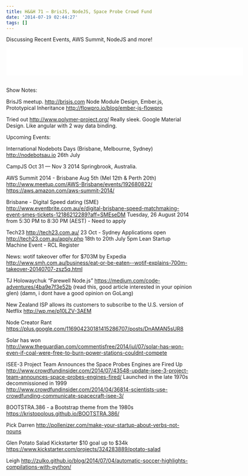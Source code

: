 ```yaml
---
title: H&&H 71 – BrisJS, NodeJS, Space Probe Crowd Fund
date: '2014-07-19 02:44:27'
tags: []
---
```


Discussing Recent Events, AWS Summit, NodeJS and more!

<!--more-->
<iframe style="border: none" src="//html5-player.libsyn.com/embed/episode/id/2954089/height/75/width/640/theme/standard/direction/no/autoplay/no/autonext/no/thumbnail/no/preload/no/no_addthis/no/" height="75" width="640" scrolling="no"  allowfullscreen webkitallowfullscreen mozallowfullscreen oallowfullscreen msallowfullscreen></iframe>
&nbsp;

Show Notes:

BrisJS meetup. http://brisjs.com Node Module Design, Ember.js, Prototypical Inheritance
http://flowpro.io/blog/ember-js-flowpro

Tried out http://www.polymer-project.org/ Really sleek. Google Material Design. Like angular with 2 way data binding. 

Upcoming Events:

International Nodebots Days (Brisbane, Melbourne, Sydney) http://nodebotsau.io 26th July

CampJS Oct 31 — Nov 3 2014   Springbrook, Australia.

AWS Summit 2014 - Brisbane Aug 5th  (Mel 12th & Perth 20th) http://www.meetup.com/AWS-Brisbane/events/192680822/ 
https://aws.amazon.com/aws-summit-2014/

Brisbane - Digital Speed dating (SME)
http://www.eventbrite.com.au/e/digital-brisbane-speed-matchmaking-event-smes-tickets-12186212289?aff=SMEseDM
Tuesday, 26 August 2014 from 5:30 PM to 8:30 PM (AEST) - Need to apply

Tech23
http://tech23.com.au/
23 Oct - Sydney
Applications open http://tech23.com.au/apply.php
18th to 20th July
5pm Lean Startup Machine Event - RCL
Register

News:
wotif takeover offer for $703M by Expedia 
http://www.smh.com.au/business/eat-or-be-eaten--wotif-explains-700m-takeover-20140707-zsz5q.html 

TJ Holowaychuk “Farewell Node.js” https://medium.com/code-adventures/4ba9e7f3e52b 
(read this, good article interested in your opinion glen) (damn, i dont have a good opinion on GoLang)

New Zealand ISP allows its customers to subscribe to the U.S. version of Netflix http://wp.me/p10LZV-3AEM 

Node Creator Rant
https://plus.google.com/116904230181415286707/posts/DnAMAN5sUR8

Solar has won
http://www.theguardian.com/commentisfree/2014/jul/07/solar-has-won-even-if-coal-were-free-to-burn-power-stations-couldnt-compete

ISEE-3 Project Team Announces the Space Probes Engines are Fired Up http://www.crowdfundinsider.com/2014/07/43548-update-isee-3-project-team-announces-space-probes-engines-fired/  Launched in the late 1970s decommissioned in 1999 http://www.crowdfundinsider.com/2014/04/36814-scientists-use-crowdfunding-communicate-spacecraft-isee-3/ 

BOOTSTRA.386 - a Bootstrap theme from the 1980s https://kristopolous.github.io/BOOTSTRA.386/ 


Pick
Darren
http://pollenizer.com/make-your-startup-about-verbs-not-nouns

Glen
Potato Salad Kickstarter $10 goal up to $34k https://www.kickstarter.com/projects/324283889/potato-salad 

Leigh
http://zulko.github.io/blog/2014/07/04/automatic-soccer-highlights-compilations-with-python/




